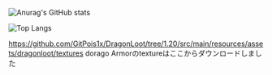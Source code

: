 ![Anurag's GitHub stats](https://github-readme-stats.vercel.app/api?username=hrmcngs&show_icons=true&theme=dark)

![Top Langs](https://github-readme-stats.vercel.app/api/top-langs/?username=hrmcngs&layout=compact)

https://github.com/GitPois1x/DragonLoot/tree/1.20/src/main/resources/assets/dragonloot/textures
dorago Armorのtextureはここからダウンロードしました
